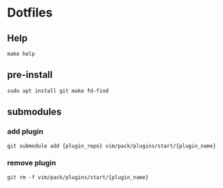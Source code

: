 # Dotfiles

## Help

```
make help
```

## pre-install

```
sudo apt install git make fd-find
```

## submodules

### add plugin

```
git submodule add {plugin_repo} vim/pack/plugins/start/{plugin_name}
```

### remove plugin
```
git rm -f vim/pack/plugins/start/{plugin_name}
```
